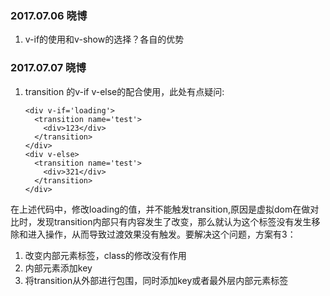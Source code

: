 ### 2017.07.06 晓博
1. v-if的使用和v-show的选择？各自的优势

### 2017.07.07 晓博
1. transition 的v-if v-else的配合使用，此处有点疑问:
    ```vue
    <div v-if='loading'>
      <transition name='test'>
        <div>123</div>
      </transition>
    </div>
    <div v-else>
      <transition name='test'>
        <div>321</div>
      </transition>
    </div>
    ```
在上述代码中，修改loading的值，并不能触发transition,原因是虚拟dom在做对比时，发现transition内部只有内容发生了改变，那么就认为这个标签没有发生移除和进入操作，从而导致过渡效果没有触发。要解决这个问题，方案有3：
1. 改变内部元素标签，class的修改没有作用
2. 内部元素添加key
3. 将transition从外部进行包围，同时添加key或者最外层内部元素标签
